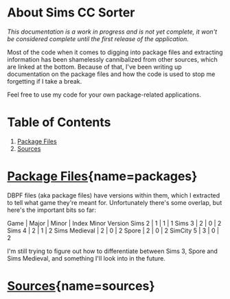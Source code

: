 
# About Sims CC Sorter
*This documentation is a work in progress and is not yet complete, it won't be considered complete until the first release of the application.*

Most of the code when it comes to digging into package files and extracting information has been shamelessly cannibalized from other sources, which are linked at the bottom. Because of that, I've been writing up documentation on the package files and how the code is used to stop me forgetting if I take a break. 

Feel free to use my code for your own package-related applications. 

# Table of Contents
1. [Package Files](#packages)
2. [Sources](#sources)


# [Package Files](#){name=packages}

DBPF files (aka package files) have versions within them, which I extracted to tell what game they're meant for. Unfortunately there's some overlap, but here's the important bits so far:

Game | Major |  Minor | Index Minor Version
Sims 2 | 1 |  1 | 1
Sims 3 | 2 |  0 | 2
Sims 4 | 2 |  1 | 2
Sims Medieval | 2 |  0 | 2
Spore | 2 |  0 | 2
SimCity 5 | 3 |  0 | 2

I'm still trying to figure out how to differentiate between Sims 3, Spore and Sims Medieval, and something I'll look into in the future. 




















# [Sources](#){name=sources}

